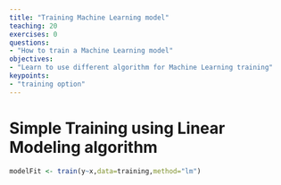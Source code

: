```yaml
---
title: "Training Machine Learning model"
teaching: 20
exercises: 0
questions:
- "How to train a Machine Learning model"
objectives:
- "Learn to use different algorithm for Machine Learning training"
keypoints:
- "training option"
---
```


# Simple Training using Linear Modeling algorithm
```r
modelFit <- train(y~x,data=training,method="lm")
```
